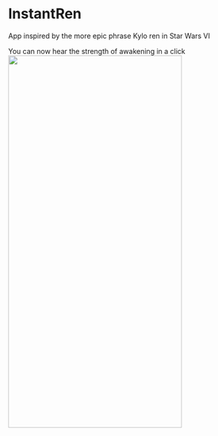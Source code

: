 # InstantRen

App inspired by the more epic phrase Kylo ren in Star Wars VI

You can now hear the strength of awakening in a click
<br>
<a href="url"><img src="http://i63.tinypic.com/2mq6bue.png"  height="750" width="350" ></a>

